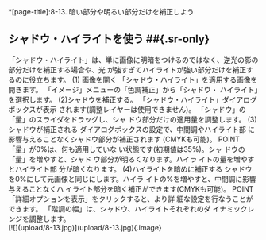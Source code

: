 *[page-title]:8-13. 暗い部分や明るい部分だけを補正しよう

## シャドウ・ハイライトを使う ##{.sr-only}
<div markdown="1" class="sr-only">
「シャドウ・ハイライト」は、単に画像に明暗をつけるのではなく、逆光の影の部分だけを補正する場合や、光 が強すぎてハイライトが強い部分だけを補正するのに役立ちます。
(1) 画像を開く
「シャドウ・ハイライト」を適用する画像を開きます。 「イメージ」メニューの「色調補正」から「シャドウ・ ハイライト」を選択します。
(2)シャドウを補正する。
「シャドウ・ハイライト」ダイアログボックスが表示 されます(調整レイヤーは使用できません)。 「シャドウ」の「量」のスライダをドラッグし、シャ ドウ部分だけの適用量を調整します。
(3)シャドウが補正される 
ダイアログボックスの設定で、中間調やハイライト部 に影響与えることなくシャドウ部分が補正されます (CMYKも可能)。
POINT 「量」が0%は、何も適用していな い状態です(初期値は35%)。シャ ドウの「量」を増やすと、シャド ウ部分が明るくなります。ハイラ イトの量を増やすとハイライト部 分が暗くなります。
(4)ハイライトを暗めに補正する
シャドウを0%にして元画像と同じにします。ハイラ イトの%を増やすと、中間調に影響与えることなくハ イライト部分を暗く補正ができます(CMYKも可能)。
POINT 「詳細オプションを表示」をクリックすると、より詳 細な設定を行なうことができます。 「階調の幅」は、シャドウ、ハイライトそれぞれのダ イナミックレンジを調整します。
</div>
<div markdown="1" class="photo-capture">
[![](upload/8-13.jpg)](upload/8-13.jpg){.image}
</div>